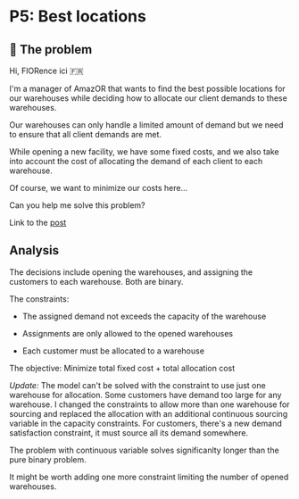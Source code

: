 # P5: Best locations

## 🧠 The problem

Hi, FlORence ici 🇫🇷

I'm a manager of AmazOR that wants to find the best possible locations for our warehouses while deciding how to allocate our client demands to these warehouses.

Our warehouses can only handle a limited amount of demand but we need to ensure that all client demands are met.

While opening a new facility, we have some fixed costs, and we also take into account the cost of allocating the demand of each client to each warehouse.

Of course, we want to minimize our costs here...

Can you help me solve this problem?

Link to the [post](https://www.linkedin.com/posts/borjamenendezmoreno_operationsresearch-activity-7270343693419597824-FTpE?utm_source=share&utm_medium=member_desktop)

## Analysis

The decisions include opening the warehouses, and assigning the customers to each warehouse. Both are binary.

The constraints:

- The assigned demand not exceeds the capacity of the warehouse

- Assignments are only allowed to the opened warehouses

- Each customer must be allocated to a warehouse

The objective:
Minimize total fixed cost + total allocation cost

_Update:_
The model can't be solved with the constraint to use just one warehouse for allocation. Some customers have demand too large for any warehouse.
I changed the constraints to allow more than one warehouse for sourcing and replaced the allocation with an additional continuous sourcing variable in the capacity constraints.
For customers, there's a new demand satisfaction constraint, it must source all its demand somewhere.

The problem with continuous variable solves significanlty longer than the pure binary problem.

It might be worth adding one more constraint limiting the number of opened warehouses.
